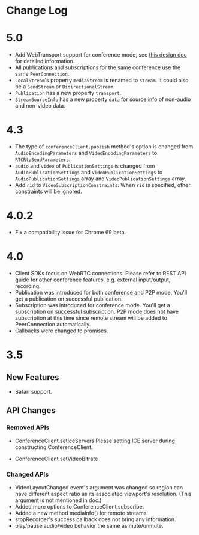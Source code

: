 Change Log
==========
# 5.0
* Add WebTransport support for conference mode, see [this design doc](../../design/webtransport.md) for detailed information.
* All publications and subscriptions for the same conference use the same `PeerConnection`.
* `LocalStream`'s property `mediaStream` is renamed to `stream`. It could also be a `SendStream` or `BidirectionalStream`.
* `Publication` has a new property `transport`.
* `StreamSourceInfo` has a new property `data` for source info of non-audio and non-video data.

# 4.3
* The type of `conferenceClient.publish` method's option is changed from `AudioEncodingParameters` and `VideoEncodingParameters` to `RTCRtpSendParameters`.
* `audio` and `video` of `PublicationSettings` is changed from `AudioPublicationSettings` and `VideoPublicationSettings` to `AudioPublicationSettings` array and `VideoPublicationSettings` array.
* Add `rid` to `VideoSubscriptionConstraints`. When `rid` is specified, other constraints will be ignored.

# 4.0.2
* Fix a compatibility issue for Chrome 69 beta.

# 4.0
* Client SDKs focus on WebRTC connections. Please refer to REST API guide for other conference features, e.g. external input/output, recording.
* Publication was introduced for both conference and P2P mode. You'll get a publication on successful publication.
* Subscription was introduced for conference mode. You'll get a subscription on successful subscription. P2P mode does not have subscription at this time since remote stream will be added to PeerConnection automatically.
* Callbacks were changed to promises.

# 3.5
## New Features
* Safari support.

## API Changes
### Removed APIs
* ConferenceClient.setIceServers
  Please setting ICE server during constructing ConferenceClient.

* ConferenceClient.setVideoBitrate

### Changed APIs
* VideoLayoutChanged event's argument was changed so region can have different aspect ratio as its associated viewport's resolution. (This argument is not mentioned in doc.)
* Added more options to ConferenceClient.subscribe.
* Added a new method mediaInfo() for remote streams.
* stopRecorder's success callback does not bring any information.
* play/pause audio/video behavior the same as mute/unmute.
